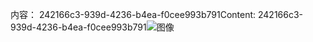 <span data-ttu-id="dd620-101">内容： 242166c3-939d-4236-b4ea-f0cee993b791</span><span class="sxs-lookup"><span data-stu-id="dd620-101">Content: 242166c3-939d-4236-b4ea-f0cee993b791</span></span>![图像](6bc2d77e-30a9-46b8-8385-ed008656af4e.png)
